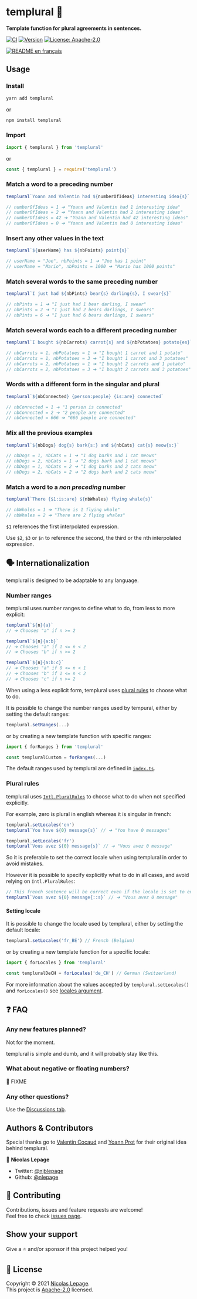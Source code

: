 # templural 🍤

**Template function for plural agreements in sentences.**

[![CI](https://github.com/nlepage/templural/actions/workflows/ci.yml/badge.svg)](https://github.com/nlepage/templural/actions)
[![Version](https://img.shields.io/npm/v/templural.svg)](https://www.npmjs.com/package/templural)
[![License: Apache-2.0](https://img.shields.io/badge/License-Apache2.0-yellow.svg)](https://spdx.org/licenses/Apache-2.0.html)

[![README en français](https://img.shields.io/badge/🇫🇷-README-blue)](https://github.com/nlepage/templural/blob/main/README_fr.md)

## Usage

### Install

```sh
yarn add templural
```

or

```sh
npm install templural
```

### Import

```js
import { templural } from 'templural'
```

or

```js
const { templural } = require('templural')
```

### Match a word to a preceding number

```js
templural`Yoann and Valentin had ${numberOfIdeas} interesting idea{s}`

// numberOfIdeas = 1 ➔ "Yoann and Valentin had 1 interesting idea"
// numberOfIdeas = 2 ➔ "Yoann and Valentin had 2 interesting ideas"
// numberOfIdeas = 42 ➔ "Yoann and Valentin had 42 interesting ideas"
// numberOfIdeas = 0 ➔ "Yoann and Valentin had 0 interesting ideas"
```

### Insert any other values in the text

```js
templural`${userName} has ${nbPoints} point{s}`

// userName = "Joe", nbPoints = 1 ➔ "Joe has 1 point"
// userName = "Mario", nbPoints = 1000 ➔ "Mario has 1000 points"
```

### Match several words to the same preceding number

```js
templural`I just had ${nbPints} bear{s} darling{s}, I swear{s}`

// nbPints = 1 ➔ "I just had 1 bear darling, I swear"
// nbPints = 2 ➔ "I just had 2 bears darlings, I swears"
// nbPints = 6 ➔ "I just had 6 bears darlings, I swears"
```

### Match several words each to a different preceding number

```js
templural`I bought ${nbCarrots} carrot{s} and ${nbPotatoes} potato{es}`

// nbCarrots = 1, nbPotatoes = 1 ➔ "I bought 1 carrot and 1 potato"
// nbCarrots = 1, nbPotatoes = 3 ➔ "I bought 1 carrot and 3 potatoes"
// nbCarrots = 2, nbPotatoes = 1 ➔ "I bought 2 carrots and 1 potato"
// nbCarrots = 2, nbPotatoes = 3 ➔ "I bought 2 carrots and 3 potatoes"
```

### Words with a different form in the singular and plural

```js
templural`${nbConnected} {person:people} {is:are} connected`

// nbConnected = 1 ➔ "1 person is connected"
// nbConnected = 2 ➔ "2 people are connected"
// nbConnected = 666 ➔ "666 people are connected"
```

### Mix all the previous examples

```js
templural`${nbDogs} dog{s} bark{s:} and ${nbCats} cat{s} meow{s:}`

// nbDogs = 1, nbCats = 1 ➔ "1 dog barks and 1 cat meows"
// nbDogs = 2, nbCats = 1 ➔ "2 dogs bark and 1 cat meows"
// nbDogs = 1, nbCats = 2 ➔ "1 dog barks and 2 cats meow"
// nbDogs = 2, nbCats = 2 ➔ "2 dogs bark and 2 cats meow"
```

### Match a word to a *non preceding* number

```js
templural`There {$1:is:are} ${nbWhales} flying whale{s}`

// nbWhales = 1 ➔ "There is 1 flying whale"
// nbWhales = 2 ➔ "There are 2 flying whales"
```

`$1` references the first interpolated expression.

Use `$2`, `$3` or `$n` to reference the second, the third or the nth interpolated expression.

## 🗣️ Internationalization

templural is designed to be adaptable to any language.

### Number ranges

templural uses number ranges to define what to do, from less to more explicit:

```js
templural`${n}{a}`
// ➔ Chooses "a" if n >= 2

templural`${n}{a:b}`
// ➔ Chooses "a" if 1 <= n < 2
// ➔ Chooses "b" if n >= 2

templural`${n}{a:b:c}`
// ➔ Chooses "a" if 0 <= n < 1
// ➔ Chooses "b" if 1 <= n < 2
// ➔ Chooses "c" if n >= 2
```

When using a less explicit form, templural uses [plural rules](#plural-rules) to choose what to do.

It is possible to change the number ranges used by tempural, either by setting the default ranges:

```js
templural.setRanges(...)
```

or by creating a new template function with specific ranges:

```js
import { forRanges } from 'templural'

const templuralCustom = forRanges(...)
```

The default ranges used by templural are defined in [`index.ts`](https://github.com/nlepage/templural/blob/ef1e75601049b545637ba8c2b4ce36ee3e8a6f18/src/index.ts#L8).

### Plural rules

templural uses [`Intl.PluralRules`](https://developer.mozilla.org/en-US/docs/Web/JavaScript/Reference/Global_Objects/Intl/PluralRules) to choose what to do when not specified explicitly.

For example, zero is plural in english whereas it is singular in french:

```js
templural.setLocales('en')
templural`You have ${0} message{s}` // ➔ "You have 0 messages"

templural.setLocales('fr')
templural`Vous avez ${0} message{s}` // ➔ "Vous avez 0 message"
```

So it is preferable to set the correct locale when using templural in order to avoid mistakes.

However it is possible to specify explicitly what to do in all cases, and avoid relying on `Intl.PluralRules`:

```js
// This french sentence will be correct even if the locale is set to english
templural`Vous avez ${0} message{::s}` // ➔ "Vous avez 0 message"
```

#### Setting locale

It is possible to change the locale used by templural, either by setting the default locale:

```js
templural.setLocales('fr_BE') // French (Belgium)
```

or by creating a new template function for a specific locale:

```js
import { forLocales } from 'templural'

const templuralDeCH = forLocales('de_CH') // German (Switzerland)
```

For more information about the values accepted by `templural.setLocales()` and `forLocales()` see [locales argument](https://developer.mozilla.org/en-US/docs/Web/JavaScript/Reference/Global_Objects/Intl#locales_argument).

## ❓ FAQ

### Any new features planned?

Not for the moment.

templural is simple and dumb, and it will probably stay like this.

### What about negative or floating numbers?

🚧 FIXME

### Any other questions?

Use the [Discussions tab](https://github.com/nlepage/templural/discussions).

## Authors & Contributors

Special thanks go to [Valentin Cocaud](https://github.com/EmrysMyrddin) and [Yoann Prot](https://github.com/Taranys) for their original idea behind templural.

👤 **Nicolas Lepage**

* Twitter: [@njblepage](https://twitter.com/njblepage)
* Github: [@nlepage](https://github.com/nlepage)

## 🤝 Contributing

Contributions, issues and feature requests are welcome!<br />Feel free to check [issues page](https://github.com/nlepage/templural/issues).

## Show your support

Give a ⭐️ and/or sponsor if this project helped you!

## 📝 License

Copyright © 2021 [Nicolas Lepage](https://github.com/nlepage).<br />
This project is [Apache-2.0](https://spdx.org/licenses/Apache-2.0.html) licensed.
